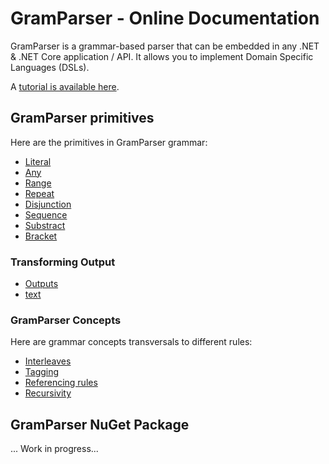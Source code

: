 # GramParser - Online Documentation

GramParser is a grammar-based parser that can be embedded in any .NET & .NET Core application / API.  It allows you to implement Domain Specific Languages (DSLs).

A [tutorial is available here](tutorial.md).

## GramParser primitives

Here are the primitives in GramParser grammar:

* [Literal](primitives/literal.md)
* [Any](primitives/any.md)
* [Range](primitives/range.md)
* [Repeat](primitives/repeat.md)
* [Disjunction](primitives/disjunction.md)
* [Sequence](primitives/sequence.md)
* [Substract](primitives/substract.md)
* [Bracket](primitives/bracket.md)

### Transforming Output

* [Outputs](output)
* [text](output/text.md)

### GramParser Concepts

Here are grammar concepts transversals to different rules:

* [Interleaves](interleave.md)
* [Tagging](tagging.md)
* [Referencing rules](referencing.md)
* [Recursivity](recursivity.md)

## GramParser NuGet Package

...  Work in progress...

